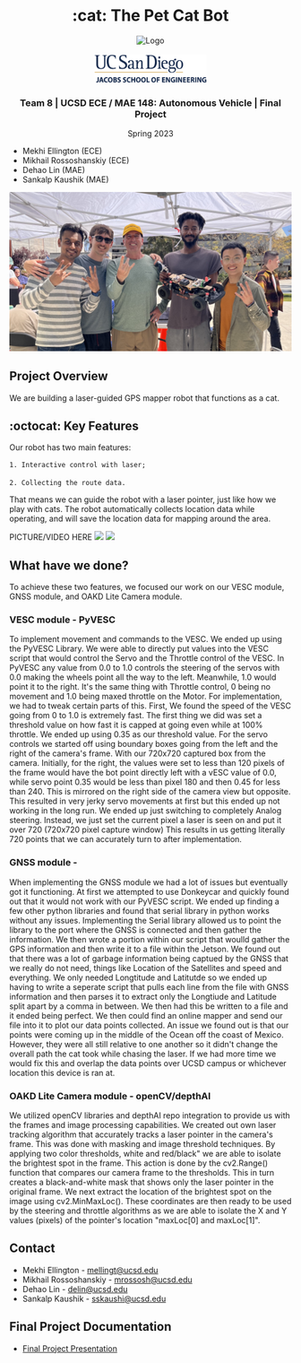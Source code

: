 <div id="top"></div>

<h1 align="center">:cat: The Pet Cat Bot </h1>

<div align="center">
    <img src="carpic148.jpg" alt="Logo" width="500" height=500">
</div>

<!-- PROJECT LOGO -->
<br />
<div align="center">
    <img src="ucsdLogo.png" alt="Logo" width="200" height="50">
<h3>Team 8 | UCSD ECE / MAE 148: Autonomous Vehicle | Final Project</h3>
<p>
Spring 2023
</p>
</div>

- Mekhi Ellington (ECE)
- Mikhail Rossoshanskiy (ECE)
- Dehao Lin (MAE)
- Sankalp Kaushik (MAE)

![alt text](teampic148.jpg)


## Project Overview
We are building a laser-guided GPS mapper robot that functions as a cat.

## :octocat: Key Features
Our robot has two main features:

    1. Interactive control with laser;

    2. Collecting the route data.

That means we can guide the robot with a laser pointer, just like how we play with cats. The robot automatically collects location data while operating, and will save the location data for mapping around the area. 

PICTURE/VIDEO HERE 
![](car_demo_.gif)
![](track_demo.gif)

## What have we done?
To achieve these two features, we focused our work on our VESC module, GNSS module, and OAKD Lite Camera module.

### VESC module - PyVESC
To implement movement and commands to the VESC. We ended up using the PyVESC Library. We were able to directly put values into the VESC script that would control the Servo and the Throttle control of the VESC. In PyVESC any value from 0.0 to 1.0 controls the steering of the servos with 0.0 making the wheels point all the way to the left. Meanwhile, 1.0 would point it to the right. It's the same thing with Throttle control, 0 being no movement and 1.0 being maxed throttle on the Motor. 
For implementation, we had to tweak certain parts of this. First, We found the speed of the VESC going from 0 to 1.0 is extremely fast. The first thing we did was set a threshold value on how fast it is capped at going even while at 100% throttle. We ended up using 0.35 as our threshold value. 
For the servo controls we started off using boundary boxes going from the left and the right of the camera's frame. With our 720x720 captured box from the camera. Initially, for the right, the values were set to less than 120 pixels of the frame would have the bot point directly left with a vESC value of 0.0, while servo point 0.35 would be less than pixel 180 and then 0.45 for less than 240. This is mirrored on the right side of the camera view but opposite. This resulted in very jerky servo movements at first but this ended up not working in the long run.
We ended up just switching to completely Analog steering. Instead, we just set the current pixel a laser is seen on and put it over 720 (720x720 pixel capture window) This results in us getting literally 720 points that we can accurately turn to after implementation. 

### GNSS module - 
When implementing the GNSS module we had a lot of issues but eventually got it functioning. At first we attempted to use Donkeycar and quickly found out that it would not work with our PyVESC script. We ended up finding a few other python libraries and found that serial library in python works without any issues. 
Implementing the Serial library allowed us to point the library to the port where the GNSS is connected and then gather the information. We then wrote a portion within our script that woulld gather the GPS information and then write it to a file within the Jetson. We found out that there was a lot of garbage information being captued by the GNSS that we really do not need, things like Location of the Satellites and speed and everything. We only needed Longtitude and Latitutde so we ended up having to write a seperate script that pulls each line from the file with GNSS information and then parses it to extract only the Longtiude and Latitude split apart by a comma in between. We then had this be written to a file and it ended being perfect.
We then could find an online mapper and send our file into it to plot our data points collected. An issue we found out is that our points were coming up in the middle of the Ocean off the coast of Mexico. However, they were all still relative to one another so it didn't change the overall path the cat took while chasing the laser. If we had more time we would fix this and overlap the data points over UCSD campus or whichever location this device is ran at. 

### OAKD Lite Camera module - openCV/depthAI

We utilized openCV libraries and depthAI repo integration to provide us with the frames and image processing capabilities. We created out own laser tracking algorithm that accurately tracks a laser pointer in the camera's frame. This was done with masking and image threshold techniques. By applying two color thresholds, white and red/black" we are able to isolate the brightest spot in the frame. This action is done by the cv2.Range() function that compares our camera frame to the thresholds. This in turn creates a black-and-white mask that shows only the laser pointer in the original frame. We next extract the location of the brightest spot on the image using cv2.MinMaxLoc(). These coordinates are then ready to be used by the steering and throttle algorithms as we are able to isolate the X and Y values (pixels) of the pointer's location "maxLoc[0] and maxLoc[1]". 

## Contact

* Mekhi Ellington - mellingt@ucsd.edu
* Mikhail Rossoshanskiy - mrossosh@ucsd.edu
* Dehao Lin - delin@ucsd.edu
* Sankalp Kaushik - sskaushi@ucsd.edu

## Final Project Documentation

* [Final Project Presentation](https://docs.google.com/presentation/d/1CmsSRDc4tJDKef6RWzisFBF3TMSWqy2-ThQkxXycnEY/edit?usp=sharing)



